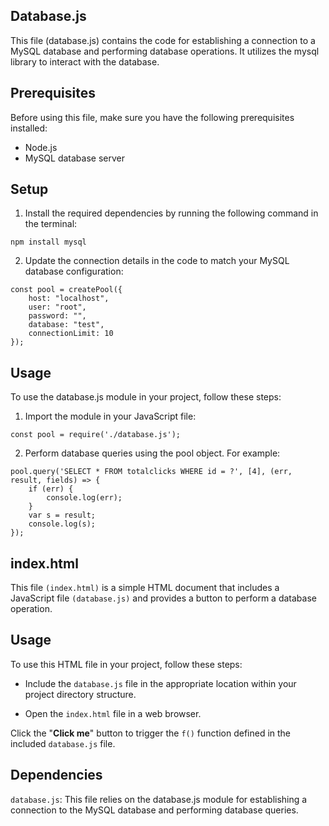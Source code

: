 ## Database.js
This file (database.js) contains the code for establishing a connection to a MySQL database and performing database operations. It utilizes the mysql library to interact with the database.

## Prerequisites
Before using this file, make sure you have the following prerequisites installed:

- Node.js
- MySQL database server
## Setup
1. Install the required dependencies by running the following command in the terminal:

```
npm install mysql
```
2. Update the connection details in the code to match your MySQL database configuration:

```
const pool = createPool({
    host: "localhost",
    user: "root",
    password: "",
    database: "test",
    connectionLimit: 10
});
```
## Usage
To use the database.js module in your project, follow these steps:

1. Import the module in your JavaScript file:

```
const pool = require('./database.js');
```
2. Perform database queries using the pool object. For example:

```
pool.query('SELECT * FROM totalclicks WHERE id = ?', [4], (err, result, fields) => {
    if (err) {
        console.log(err);
    }
    var s = result;
    console.log(s);
});
```


## index.html
This file `(index.html)` is a simple HTML document that includes a JavaScript file `(database.js)` and provides a button to perform a database operation.

## Usage
To use this HTML file in your project, follow these steps:

- Include the `database.js` file in the appropriate location within your project directory structure.

- Open the `index.html` file in a web browser.

Click the "**Click me**" button to trigger the `f()` function defined in the included `database.js` file.

## Dependencies
`database.js`: This file relies on the database.js module for establishing a connection to the MySQL database and performing database queries.
